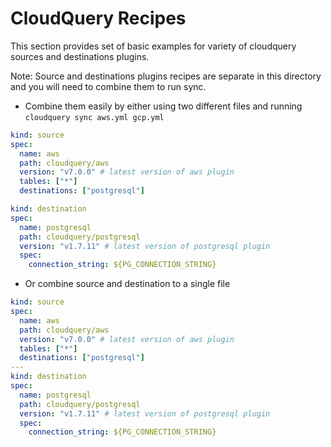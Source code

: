 # CloudQuery Recipes

This section provides set of basic examples for variety of cloudquery sources and destinations plugins.

Note: Source and destinations plugins recipes are separate in this directory and you will need to combine them to run sync.

* Combine them easily by either using two different files and running `cloudquery sync aws.yml gcp.yml`

```yaml file=aws.yml
kind: source
spec:
  name: aws
  path: cloudquery/aws
  version: "v7.0.0" # latest version of aws plugin
  tables: ["*"]
  destinations: ["postgresql"]
```

```yaml file=pg.yml
kind: destination
spec:
  name: postgresql
  path: cloudquery/postgresql
  version: "v1.7.11" # latest version of postgresql plugin
  spec:
    connection_string: ${PG_CONNECTION_STRING}
```

* Or combine source and destination to a single file

```yaml
kind: source
spec:
  name: aws
  path: cloudquery/aws
  version: "v7.0.0" # latest version of aws plugin
  tables: ["*"]
  destinations: ["postgresql"]
---
kind: destination
spec:
  name: postgresql
  path: cloudquery/postgresql
  version: "v1.7.11" # latest version of postgresql plugin
  spec:
    connection_string: ${PG_CONNECTION_STRING}
```